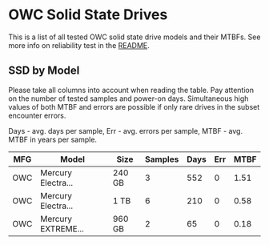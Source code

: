 OWC Solid State Drives
======================

This is a list of all tested OWC solid state drive models and their MTBFs. See
more info on reliability test in the [README](https://github.com/bsdhw/SMART).

SSD by Model
------------

Please take all columns into account when reading the table. Pay attention on the
number of tested samples and power-on days. Simultaneous high values of both MTBF
and errors are possible if only rare drives in the subset encounter errors.

Days - avg. days per sample,
Err  - avg. errors per sample,
MTBF - avg. MTBF in years per sample.

| MFG       | Model              | Size   | Samples | Days  | Err   | MTBF |
|-----------|--------------------|--------|---------|-------|-------|------|
| OWC       | Mercury Electra... | 240 GB | 3       | 552   | 0     | 1.51   |
| OWC       | Mercury Electra... | 1 TB   | 6       | 210   | 0     | 0.58   |
| OWC       | Mercury EXTREME... | 960 GB | 2       | 65    | 0     | 0.18   |
